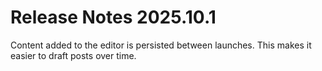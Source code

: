 # Release Notes 2025.10.1

Content added to the editor is persisted between launches. This makes it easier to draft posts over time. 
